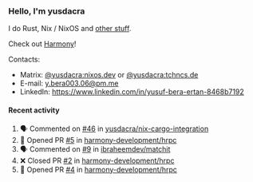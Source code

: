 ### Hello, I'm yusdacra

I do Rust, Nix / NixOS and [other stuff](https://yusdacra.gitlab.io/about).

Check out [Harmony](https://github.com/harmony-development)!

Contacts:
- Matrix: [@yusdacra:nixos.dev](https://matrix.to/#/@yusdacra:nixos.dev) or [@yusdacra:tchncs.de](https://matrix.to/#/@yusdacra:tchncs.de)
- E-mail: y.bera003.06@pm.me
- LinkedIn: https://www.linkedin.com/in/yusuf-bera-ertan-8468b7192

#### Recent activity

<!--START_SECTION:activity-->
1. 🗣 Commented on [#46](https://github.com/yusdacra/nix-cargo-integration/issues/46) in [yusdacra/nix-cargo-integration](https://github.com/yusdacra/nix-cargo-integration)
2. 💪 Opened PR [#5](https://github.com/harmony-development/hrpc/pull/5) in [harmony-development/hrpc](https://github.com/harmony-development/hrpc)
3. 🗣 Commented on [#9](https://github.com/ibraheemdev/matchit/issues/9) in [ibraheemdev/matchit](https://github.com/ibraheemdev/matchit)
4. ❌ Closed PR [#2](https://github.com/harmony-development/hrpc/pull/2) in [harmony-development/hrpc](https://github.com/harmony-development/hrpc)
5. 💪 Opened PR [#4](https://github.com/harmony-development/hrpc/pull/4) in [harmony-development/hrpc](https://github.com/harmony-development/hrpc)
<!--END_SECTION:activity-->
